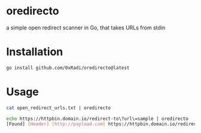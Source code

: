 # oredirecto
a simple open redirect scanner in Go, that takes URLs from stdin

# Installation
```bash
go install github.com/0xRadi/oredirecto@latest
```

# Usage
```bash
cat open_redirect_urls.txt | oredirecto
```

```bash
echo https://httpbin.domain.io/redirect-to\?url\=sample | oredirecto
[Found] [Header] [http://payload.com] https://httpbin.domain.io/redirect-to?url=http%3A%2F%2Fpayload.com
```


